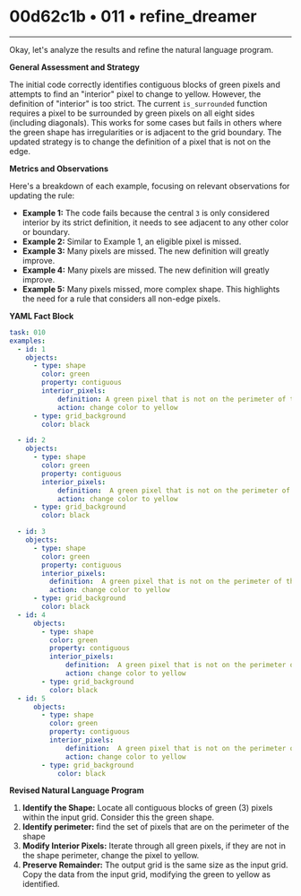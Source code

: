 # 00d62c1b • 011 • refine_dreamer

---
Okay, let's analyze the results and refine the natural language program.

**General Assessment and Strategy**

The initial code correctly identifies contiguous blocks of green pixels and attempts to find an "interior" pixel to change to yellow. However, the definition of "interior" is too strict. The current `is_surrounded` function requires a pixel to be surrounded by green pixels on all eight sides (including diagonals). This works for some cases but fails in others where the green shape has irregularities or is adjacent to the grid boundary. The updated strategy is to change the definition of a pixel that is not on the edge.

**Metrics and Observations**

Here's a breakdown of each example, focusing on relevant observations for updating the rule:

*   **Example 1:** The code fails because the central `3` is only considered interior by its strict definition, it needs to see adjacent to any other color or boundary.
*   **Example 2:** Similar to Example 1, an eligible pixel is missed.
*   **Example 3:** Many pixels are missed. The new definition will greatly improve.
*   **Example 4:** Many pixels are missed. The new definition will greatly improve.
*   **Example 5:** Many pixels missed, more complex shape. This highlights the need for a rule that considers all non-edge pixels.

**YAML Fact Block**

```yaml
task: 010
examples:
  - id: 1
    objects:
      - type: shape
        color: green
        property: contiguous
        interior_pixels:
            definition: A green pixel that is not on the perimeter of the shape.
            action: change color to yellow
      - type: grid_background
        color: black

  - id: 2
    objects:
      - type: shape
        color: green
        property: contiguous
        interior_pixels:
            definition:  A green pixel that is not on the perimeter of the shape.
            action: change color to yellow
      - type: grid_background
        color: black

  - id: 3
    objects:
      - type: shape
        color: green
        property: contiguous
        interior_pixels:
          definition:  A green pixel that is not on the perimeter of the shape.
          action: change color to yellow
      - type: grid_background
        color: black
  - id: 4
      objects:
        - type: shape
          color: green
          property: contiguous
          interior_pixels:
              definition:  A green pixel that is not on the perimeter of the shape.
              action: change color to yellow
        - type: grid_background
          color: black
  - id: 5
      objects:
        - type: shape
          color: green
          property: contiguous
          interior_pixels:
              definition:  A green pixel that is not on the perimeter of the shape.
              action: change color to yellow
        - type: grid_background
            color: black
```

**Revised Natural Language Program**

1.  **Identify the Shape:** Locate all contiguous blocks of green (3) pixels within the input grid. Consider this the green shape.
2.  **Identify perimeter:** find the set of pixels that are on the perimeter of the shape
3. **Modify Interior Pixels:** Iterate through all green pixels, if they are not in the shape perimeter, change the pixel to yellow.
4.  **Preserve Remainder:** The output grid is the same size as the input grid. Copy the data from the input grid, modifying the green to yellow as identified.

